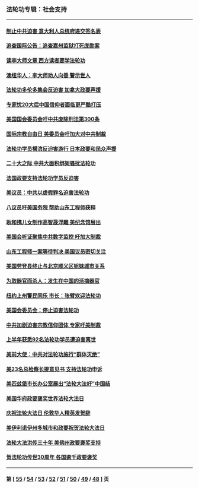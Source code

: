 ### 法轮功专辑：社会支持
---
#### [制止中共迫害 意大利人总统府递交签名表](../../pages/nf4386/n13933726.md?02270430) 
#### [追查国际公告：追查嘉州监狱打死庞勋案](../../pages/nf4386/n13933461.md?02270430) 
#### [读李大师文章 西方读者要学法轮功](../../pages/nf4386/n13925142.md?02270430) 
#### [澳纽华人：李大师劝人向善 警示世人](../../pages/nf4386/n13924146.md?02270430) 
#### [法轮功多伦多集会反迫害 加拿大政要声援](../../pages/nf4386/n13881303.md?02270430) 
#### [专家忧20大后中国信仰者面临更严酷打压](../../pages/nf4386/n13874993.md?02270430) 
#### [美国国会委员会吁中共废除刑法第300条](../../pages/nf4386/n13868121.md?02270430) 
#### [国际宗教自由日 美委员会吁加大对中共制裁](../../pages/nf4386/n13855021.md?02270430) 
#### [法轮功学员横滨反迫害游行 日本政要和民众声援](../../pages/nf4386/n13847132.md?02270430) 
#### [二十大之际 中共大面积绑架骚扰法轮功](../../pages/nf4386/n13846381.md?02270430) 
#### [法国政要支持法轮功学员反迫害](../../pages/nf4386/n13841970.md?02270430) 
#### [美议员：中共以虚假罪名迫害法轮功](../../pages/nf4386/n13841083.md?02270430) 
#### [八议员吁美国务院 帮助山东工程师获释](../../pages/nf4386/n13836379.md?02270430) 
#### [耿和携儿女制作高智晟浮雕 美纪念馆展出](../../pages/nf4386/n13829624.md?02270430) 
#### [美国会听证聚焦中共数字监控 吁加大制裁](../../pages/nf4386/n13825083.md?02270430) 
#### [山东工程师一案等待判决 美国议员密切关注](../../pages/nf4386/n13815065.md?02270430) 
#### [美国劳登县终止与北京顺义区姐妹城市关系](../../pages/nf4386/n13811030.md?02270430) 
#### [为取器官而杀人：发生在中国的活摘器官](../../pages/nf4386/n13794731.md?02270430) 
#### [纽约上州警民同乐 市长：张臂欢迎法轮功](../../pages/nf4386/n13794375.md?02270430) 
#### [美国会委员会：停止迫害法轮功](../../pages/nf4386/n13788164.md?02270430) 
#### [中共加剧迫害宗教信仰团体 专家吁美制裁](../../pages/nf4386/n13780252.md?02270430) 
#### [上半年获悉92名法轮功学员遭迫害离世](../../pages/nf4386/n13772701.md?02270430) 
#### [美前大使：中共对法轮功施行“群体灭绝”](../../pages/nf4386/n13771705.md?02270430) 
#### [美23名总检察长提意见书 支持法轮功申诉](../../pages/nf4386/n13766596.md?02270430) 
#### [美匹兹堡市长办公室展出“法轮大法好”中国结](../../pages/nf4386/n13749721.md?02270430) 
#### [美国华府政要褒奖世界法轮大法日](../../pages/nf4386/n13743770.md?02270430) 
#### [庆祝法轮大法日 伦敦华人精英发贺辞](../../pages/nf4386/n13741593.md?02270430) 
#### [美伊利诺伊州多城市和政要祝贺法轮大法日](../../pages/nf4386/n13737149.md?02270430) 
#### [法轮大法洪传三十年 美佛州政要褒奖支持](../../pages/nf4386/n13737103.md?02270430) 
#### [贺法轮功传世30周年 各国逾千政要褒奖](../../pages/nf4386/n13735828.md?02270430) 

---
#### 第 [ [55](./55.md?02270430) / [54](./54.md?02270430) / [53](./53.md?02270430) / [52](./52.md?02270430) / [51](./51.md?02270430) / [50](./50.md?02270430) / [49](./49.md?02270430) / [48](./48.md?02270430) ] 页

